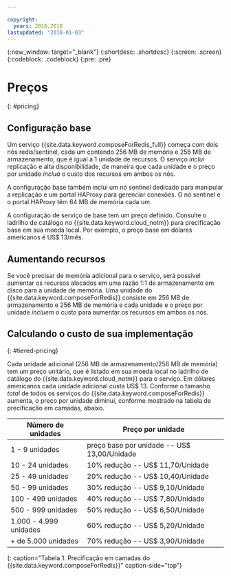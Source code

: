 ```yaml
---

copyright:
  years: 2016,2018
lastupdated: "2018-01-03"
---
```


{:new_window: target="_blank"}
{:shortdesc: .shortdesc}
{:screen: .screen}
{:codeblock: .codeblock}
{:pre: .pre}

# Preços
{: #pricing}

## Configuração base

Um serviço {{site.data.keyword.composeForRedis_full}} começa com dois nós redis/sentinel, cada um contendo 256 MB de memória e 256 MB de armazenamento, que é igual a 1 unidade de recursos. O serviço _inclui_ replicação e alta disponibilidade, de maneira que cada unidade e o preço por unidade _inclua_ o custo dos recursos em ambos os nós.

A configuração base também inclui um nó sentinel dedicado para manipular a replicação e um portal HAProxy para gerenciar conexões. O nó sentinel e o portal HAProxy têm 64 MB de memória cada um.

A configuração de serviço de base tem um preço definido. Consulte o ladrilho de catálogo no {{site.data.keyword.cloud_notm}} para precificação base em sua moeda local. Por exemplo, o preço base em dólares americanos é US$ 13/mês.

## Aumentando recursos

Se você precisar de memória adicional para o serviço, será possível aumentar os recursos alocados em uma razão 1:1 de armazenamento em disco para a unidade de memória. Uma unidade do {{site.data.keyword.composeForRedis}} consiste em 256 MB de armazenamento e 256 MB de memória e cada unidade e o preço por unidade _incluem_ o custo para aumentar os recursos em ambos os nós.

## Calculando o custo de sua implementação
{: #tiered-pricing}

Cada unidade adicional (256 MB de armazenamento/256 MB de memória) tem um preço unitário, que é listado em sua moeda local no ladrilho de catálogo do {{site.data.keyword.cloud_notm}} para o serviço. Em dólares americanos cada unidade adicional custa US$ 13. Conforme o tamanho _total_ de todos os serviços do {{site.data.keyword.composeForRedis}} aumenta, o preço por unidade diminui, conforme mostrado na tabela de precificação em camadas, abaixo.

Número de unidades|Preço por unidade
----------|-----------
1 - 9 unidades|preço base por unidade -- US$ 13,00/Unidade
10 - 24 unidades|10% redução -- US$ 11,70/Unidade
25 - 49 unidades|20% redução -- US$ 10,40/Unidade
50 - 99 unidades|30% redução -- US$ 9,10/Unidade
100 - 499 unidades|40% redução -- US$ 7,80/Unidade
500 - 999 unidades|50% redução -- US$ 6,50/Unidade
1.000 - 4.999 unidades|60% redução -- US$ 5,20/Unidade
+ de 5.000 unidades|70% redução -- US$ 3,90/Unidade
{: caption="Tabela 1. Precificação em camadas do {{site.data.keyword.composeForRedis}}" caption-side="top"}

